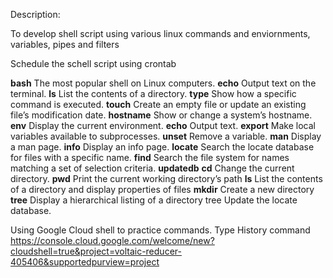 Description:

To develop shell script using various linux commands and enviornments, variables, pipes and filters

Schedule the schell script using crontab



**bash**
The most popular shell on Linux computers.
**echo**
Output text on the terminal.
**ls**
List the contents of a directory.
**type**
Show how a specific command is executed.
**touch**
Create an empty file or update an existing file’s modification date.
**hostname**
Show or change a system’s hostname.
**env**
Display the current environment.
**echo**
Output text.
**export**
Make local variables available to subprocesses.
**unset**
Remove a variable.
**man**
Display a man page.
**info**
Display an info page.
**locate**
Search the locate database for files with a specific name.
**find**
Search the file system for names matching a set of selection criteria.
**updatedb**
**cd**
Change the current directory.
**pwd**
Print the current working directory’s path
**ls**
List the contents of a directory and display properties of files
**mkdir**
Create a new directory
**tree**
Display a hierarchical listing of a directory tree
Update the locate database.


Using Google Cloud shell to practice commands. Type History command
https://console.cloud.google.com/welcome/new?cloudshell=true&project=voltaic-reducer-405406&supportedpurview=project
